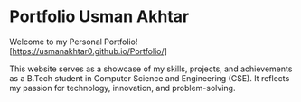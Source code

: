 # Portfolio Usman Akhtar

Welcome to my Personal Portfolio! [https://usmanakhtar0.github.io/Portfolio/] 

This website serves as a showcase of my skills, projects, and achievements as a B.Tech student in Computer Science and Engineering (CSE). It reflects my passion for technology, innovation, and problem-solving.


